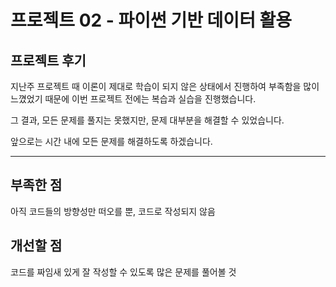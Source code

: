 # 프로젝트 02 - 파이썬 기반 데이터 활용

## 프로젝트 후기

지난주 프로젝트 때 이론이 제대로 학습이 되지 않은 상태에서 진행하여 부족함을 많이 느꼈었기 때문에 이번 프로젝트 전에는 복습과 실습을 진행했습니다.

그 결과, 모든 문제를 풀지는 못했지만, 문제 대부분을 해결할 수 있었습니다.

앞으로는 시간 내에 모든 문제를 해결하도록 하겠습니다.

---

## 부족한 점

아직 코드들의 방향성만 떠오를 뿐, 코드로 작성되지 않음

## 개선할 점

코드를 짜임새 있게 잘 작성할 수 있도록 많은 문제를 풀어볼 것